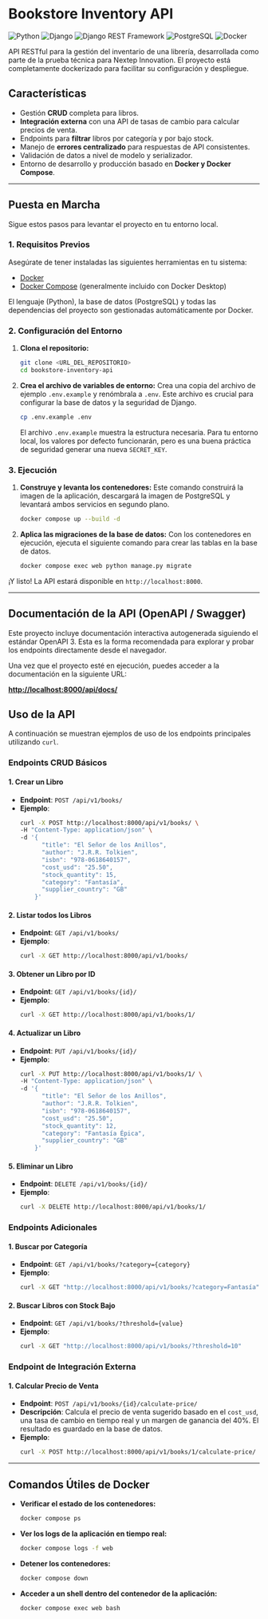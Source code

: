 # Bookstore Inventory API

![Python](https://img.shields.io/badge/Python-3.11-3776AB?style=for-the-badge&logo=python)
![Django](https://img.shields.io/badge/Django-4.2-092E20?style=for-the-badge&logo=django)
![Django REST Framework](https://img.shields.io/badge/DRF-3.14-A30000?style=for-the-badge&logo=django)
![PostgreSQL](https://img.shields.io/badge/PostgreSQL-15-4169E1?style=for-the-badge&logo=postgresql)
![Docker](https://img.shields.io/badge/Docker-24-2496ED?style=for-the-badge&logo=docker)

API RESTful para la gestión del inventario de una librería, desarrollada como parte de la prueba técnica para Nextep Innovation. El proyecto está completamente dockerizado para facilitar su configuración y despliegue.

## Características

-   Gestión **CRUD** completa para libros.
-   **Integración externa** con una API de tasas de cambio para calcular precios de venta.
-   Endpoints para **filtrar** libros por categoría y por bajo stock.
-   Manejo de **errores centralizado** para respuestas de API consistentes.
-   Validación de datos a nivel de modelo y serializador.
-   Entorno de desarrollo y producción basado en **Docker y Docker Compose**.

---

## Puesta en Marcha

Sigue estos pasos para levantar el proyecto en tu entorno local.

### **1. Requisitos Previos**

Asegúrate de tener instaladas las siguientes herramientas en tu sistema:

-   [Docker](https://www.docker.com/get-started)
-   [Docker Compose](https://docs.docker.com/compose/install/) (generalmente incluido con Docker Desktop)

El lenguaje (Python), la base de datos (PostgreSQL) y todas las dependencias del proyecto son gestionadas automáticamente por Docker.

### **2. Configuración del Entorno**

1.  **Clona el repositorio:**
    ```bash
    git clone <URL_DEL_REPOSITORIO>
    cd bookstore-inventory-api
    ```

2.  **Crea el archivo de variables de entorno:**
    Crea una copia del archivo de ejemplo `.env.example` y renómbrala a `.env`. Este archivo es crucial para configurar la base de datos y la seguridad de Django.
    ```bash
    cp .env.example .env
    ```
    El archivo `.env.example` muestra la estructura necesaria. Para tu entorno local, los valores por defecto funcionarán, pero es una buena práctica de seguridad generar una nueva `SECRET_KEY`.

### **3. Ejecución**

1.  **Construye y levanta los contenedores:**
    Este comando construirá la imagen de la aplicación, descargará la imagen de PostgreSQL y levantará ambos servicios en segundo plano.
    ```bash
    docker compose up --build -d
    ```

2.  **Aplica las migraciones de la base de datos:**
    Con los contenedores en ejecución, ejecuta el siguiente comando para crear las tablas en la base de datos.
    ```bash
    docker compose exec web python manage.py migrate
    ```

¡Y listo! La API estará disponible en `http://localhost:8000`.

---

## Documentación de la API (OpenAPI / Swagger)

Este proyecto incluye documentación interactiva autogenerada siguiendo el estándar OpenAPI 3. Esta es la forma recomendada para explorar y probar los endpoints directamente desde el navegador.

Una vez que el proyecto esté en ejecución, puedes acceder a la documentación en la siguiente URL:

**[http://localhost:8000/api/docs/](http://localhost:8000/api/docs/)**

## Uso de la API

A continuación se muestran ejemplos de uso de los endpoints principales utilizando `curl`.

### **Endpoints CRUD Básicos**

#### 1. Crear un Libro

-   **Endpoint**: `POST /api/v1/books/`
-   **Ejemplo**:
    ```bash
    curl -X POST http://localhost:8000/api/v1/books/ \
    -H "Content-Type: application/json" \
    -d '{
          "title": "El Señor de los Anillos",
          "author": "J.R.R. Tolkien",
          "isbn": "978-0618640157",
          "cost_usd": "25.50",
          "stock_quantity": 15,
          "category": "Fantasía",
          "supplier_country": "GB"
        }'
    ```

#### 2. Listar todos los Libros

-   **Endpoint**: `GET /api/v1/books/`
-   **Ejemplo**:
    ```bash
    curl -X GET http://localhost:8000/api/v1/books/
    ```

#### 3. Obtener un Libro por ID

-   **Endpoint**: `GET /api/v1/books/{id}/`
-   **Ejemplo**:
    ```bash
    curl -X GET http://localhost:8000/api/v1/books/1/
    ```

#### 4. Actualizar un Libro

-   **Endpoint**: `PUT /api/v1/books/{id}/`
-   **Ejemplo**:
    ```bash
    curl -X PUT http://localhost:8000/api/v1/books/1/ \
    -H "Content-Type: application/json" \
    -d '{
          "title": "El Señor de los Anillos",
          "author": "J.R.R. Tolkien",
          "isbn": "978-0618640157",
          "cost_usd": "25.50",
          "stock_quantity": 12,
          "category": "Fantasía Épica",
          "supplier_country": "GB"
        }'
    ```

#### 5. Eliminar un Libro

-   **Endpoint**: `DELETE /api/v1/books/{id}/`
-   **Ejemplo**:
    ```bash
    curl -X DELETE http://localhost:8000/api/v1/books/1/
    ```

### **Endpoints Adicionales**

#### 1. Buscar por Categoría

-   **Endpoint**: `GET /api/v1/books/?category={category}`
-   **Ejemplo**:
    ```bash
    curl -X GET "http://localhost:8000/api/v1/books/?category=Fantasía"
    ```

#### 2. Buscar Libros con Stock Bajo

-   **Endpoint**: `GET /api/v1/books/?threshold={value}`
-   **Ejemplo**:
    ```bash
    curl -X GET "http://localhost:8000/api/v1/books/?threshold=10"
    ```

### **Endpoint de Integración Externa**

#### 1. Calcular Precio de Venta

-   **Endpoint**: `POST /api/v1/books/{id}/calculate-price/`
-   **Descripción**: Calcula el precio de venta sugerido basado en el `cost_usd`, una tasa de cambio en tiempo real y un margen de ganancia del 40%. El resultado es guardado en la base de datos.
-   **Ejemplo**:
    ```bash
    curl -X POST http://localhost:8000/api/v1/books/1/calculate-price/
    ```

---

## Comandos Útiles de Docker

-   **Verificar el estado de los contenedores:**
    ```bash
    docker compose ps
    ```
-   **Ver los logs de la aplicación en tiempo real:**
    ```bash
    docker compose logs -f web
    ```
-   **Detener los contenedores:**
    ```bash
    docker compose down
    ```
-   **Acceder a un shell dentro del contenedor de la aplicación:**
    ```bash
    docker compose exec web bash
    ```